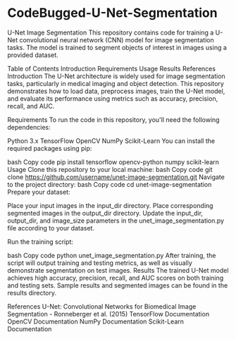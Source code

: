 # CodeBugged-U-Net-Segmentation
U-Net Image Segmentation
This repository contains code for training a U-Net convolutional neural network (CNN) model for image segmentation tasks. The model is trained to segment objects of interest in images using a provided dataset.

Table of Contents
Introduction
Requirements
Usage
Results
References
Introduction
The U-Net architecture is widely used for image segmentation tasks, particularly in medical imaging and object detection. This repository demonstrates how to load data, preprocess images, train the U-Net model, and evaluate its performance using metrics such as accuracy, precision, recall, and AUC.

Requirements
To run the code in this repository, you'll need the following dependencies:

Python 3.x
TensorFlow
OpenCV
NumPy
Scikit-Learn
You can install the required packages using pip:

bash
Copy code
pip install tensorflow opencv-python numpy scikit-learn
Usage
Clone this repository to your local machine:
bash
Copy code
git clone https://github.com/username/unet-image-segmentation.git
Navigate to the project directory:
bash
Copy code
cd unet-image-segmentation
Prepare your dataset:

Place your input images in the input_dir directory.
Place corresponding segmented images in the output_dir directory.
Update the input_dir, output_dir, and image_size parameters in the unet_image_segmentation.py file according to your dataset.

Run the training script:

bash
Copy code
python unet_image_segmentation.py
After training, the script will output training and testing metrics, as well as visually demonstrate segmentation on test images.
Results
The trained U-Net model achieves high accuracy, precision, recall, and AUC scores on both training and testing sets. Sample results and segmented images can be found in the results directory.

References
U-Net: Convolutional Networks for Biomedical Image Segmentation - Ronneberger et al. (2015)
TensorFlow Documentation
OpenCV Documentation
NumPy Documentation
Scikit-Learn Documentation
